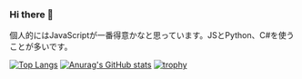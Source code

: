 ### Hi there 👋

<!--
**tamago572/tamago572** is a ✨ _special_ ✨ repository because its `README.md` (this file) appears on your GitHub profile.

Here are some ideas to get you started:

- 🔭 I’m currently working on ...
- 🌱 I’m currently learning ...
- 👯 I’m looking to collaborate on ...
- 🤔 I’m looking for help with ...
- 💬 Ask me about ...
- 📫 How to reach me: ...
- 😄 Pronouns: ...
- ⚡ Fun fact: ...
-->

個人的にはJavaScriptが一番得意かなと思っています。JSとPython、C#を使うことが多いです。

[![Top Langs](https://github-readme-stats.vercel.app/api/top-langs/?username=tamago572)](https://github.com/anuraghazra/github-readme-stats)
[![Anurag's GitHub stats](https://github-readme-stats.vercel.app/api?username=tamago572)](https://github.com/anuraghazra/github-readme-stats)
[![trophy](https://github-profile-trophy.vercel.app/?username=tamago572)](https://github.com/ryo-ma/github-profile-trophy)
